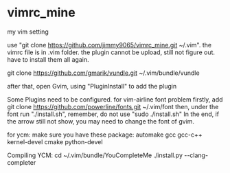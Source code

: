 # vimrc_mine

my vim setting

use "git clone https://github.com/jimmy9065/vimrc_mine.git ~/.vim". the vimrc file is in .vim folder.
the plugin cannot be upload, still not figure out. have to install them all again.

git clone https://github.com/gmarik/vundle.git ~/.vim/bundle/vundle

after that, open Gvim, using "PluginInstall" to add the plugin

Some Plugins need to be configured.
for vim-airline font problem
  firstly, add git clone https://github.com/powerline/fonts.git ~/.vim/font
  then, under the font run "./install.sh", remember, do not use "sudo ./install.sh"
  In the end, if the arrow still not show, you may need to change the font of gvim. 

for ycm:
  make sure you have these package: automake gcc gcc-c++ kernel-devel cmake python-devel
  
  Compiling YCM:
  cd ~/.vim/bundle/YouCompleteMe
  ./install.py --clang-completer
